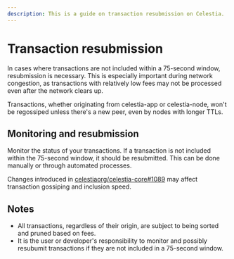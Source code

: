 ```yaml
---
description: This is a guide on transaction resubmission on Celestia.
---
```


# Transaction resubmission

In cases where transactions are not included within a 75-second window,
resubmission is necessary. This is especially important during network
congestion, as transactions with relatively low fees may not be processed
even after the network clears up.

Transactions, whether originating from celestia-app or celestia-node,
won't be regossiped unless there's a new peer, even by nodes with longer TTLs.

## Monitoring and resubmission

Monitor the status of your transactions. If a transaction is not included within
the 75-second window, it should be resubmitted. This can be done manually or
through automated processes.

Changes introduced in [celestiaorg/celestia-core#1089](https://github.com/celestiaorg/celestia-core/pull/1089)
may affect transaction gossiping and inclusion speed.

## Notes

- All transactions, regardless of their origin, are subject to being sorted and
  pruned based on fees.
- It is the user or developer's responsibility to monitor and possibly resubumit
  transactions if they are not included in a 75-second window.
